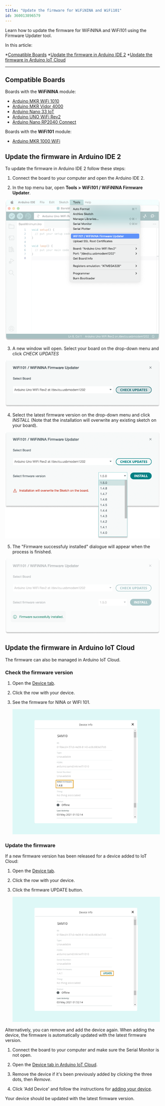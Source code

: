 ```yaml
---
title: "Update the firmware for WiFiNINA and WiFi101"
id: 360013896579
---
```


Learn how to update the firmware for WiFiNINA and WiFi101 using the Firmware Updater tool.

In this article:

*[Compatible Boards](#compatible-boards)
*[Update the firmware in Arduino IDE 2](#update-the-firmware-in-arduino-ide-2)
*[Update the firmware in Arduino IoT Cloud](#update-the-firmware-in-arduino-iot-cloud)

---

<a id="compatible-boards"></a>

## Compatible Boards

Boards with the **WiFiNINA** module:

* [Arduino MKR WiFi 1010](https://store.arduino.cc/arduino-mkr-wifi-1010)
* [Arduino MKR Vidor 4000](https://store.arduino.cc/arduino-mkr-vidor-4000)
* [Arduino Nano 33 IoT](https://store.arduino.cc/arduino-nano-33-iot)
* [Arduino UNO WiFi Rev2](https://store.arduino.cc/arduino-uno-wifi-rev2)
* [Arduino Nano RP2040 Connect](https://store.arduino.cc/collections/boards/products/arduino-nano-rp2040-connect)
  
Boards with the **WiFi101** module:

* [Arduino MKR 1000 WiFi](https://docs.arduino.cc/hardware/mkr-1000-wifi)

<a id="arduino-ide-2"></a>

## Update the firmware in Arduino IDE 2

To update the firmware in Arduino IDE 2 follow these steps:

1. Connect the board to your computer and open the Arduino IDE 2.
   
2. In the top menu bar, open **Tools > WiFi101 / WiFiNINA Firmware Updater**.

![Arduino IDE 2 with the WiFi101 / WiFiNINA Firmware Updater highlighetd under the Tools menu](img/firmware-updater-arduino-ide-2-menu-selection.png)

3. A new window will open. Select your board on the drop-down menu and click *CHECK UPDATES*

![WiFi101 / WiFiNINA Firmware Updater window displaying the board selection menu and the "check updates" button](img/firmware-updater-arduino-ide-2-check-updates.png)

4. Select the latest firmware version on the drop-down menu and click *INSTALL* (Note that the installation will overwrite any existing sketch on your board).

![WiFi101 / WiFiNINA Firmware Updater window displaying selected firmware version and the "install" button](img/firmware-updater-arduino-ide-2-select-board-install.png)

5. The "Firmware successfuly installed" dialogue will appear when the process is finished.  

!["Firmware successfuly installed" message displaying on the WiFi101 / WiFiNINA Firmware Updater window](img/firmware-updater-arduino-ide-2-installation-successful.png)

<a id="arduino-iot-cloud">    

## Update the firmware in Arduino IoT Cloud

The firmware can also be managed in Arduino IoT Cloud.

### Check the firmware version

1. Open the [Device tab](https://create.arduino.cc/iot/devices).

2. Click the row with your device.

3. See the firmware for NINA or WIFI 101.

   ![Device Info](img/iot-cloud-device-info-fw-version.png)

### Update the firmware

If a new firmware version has been released for a device added to IoT Cloud:

1. Open the [Device tab](https://create.arduino.cc/iot/devices).

2. Click the row with your device.

3. Click the firmware UPDATE button.

   ![Device Info](img/iot-cloud-device-info-update.png)

Alternatively, you can remove and add the device again. When adding the device, the firmware is automatically updated with the latest firmware version.

1. Connect the board to your computer and make sure the Serial Monitor is not open.

2. Open the [Device tab in Arduino IoT Cloud](https://create.arduino.cc/iot/devices).

3. Remove the device if it's been previously added by clicking the three dots, then _Remove_.

4. Click 'Add Device' and follow the instructions for [adding your device](https://support.arduino.cc/hc/en-us/articles/360016495559-How-to-add-Arduino-devices-to-the-Arduino-IoT-cloud).

Your device should be updated with the latest firmware version.
